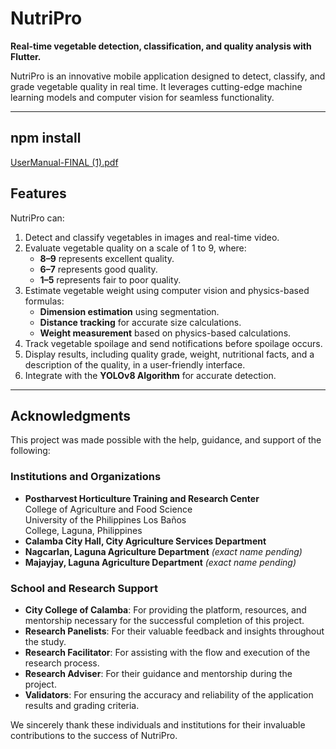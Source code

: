 # NutriPro  

**Real-time vegetable detection, classification, and quality analysis with Flutter.**  

NutriPro is an innovative mobile application designed to detect, classify, and grade vegetable quality in real time. It leverages cutting-edge machine learning models and computer vision for seamless functionality.  

---  
## npm install
[UserManual-FINAL (1).pdf](https://github.com/user-attachments/files/18580604/UserManual-FINAL.1.pdf)

## Features  

NutriPro can:  
1. Detect and classify vegetables in images and real-time video.  
2. Evaluate vegetable quality on a scale of 1 to 9, where:  
   - **8–9** represents excellent quality.  
   - **6–7** represents good quality.  
   - **1–5** represents fair to poor quality.  
3. Estimate vegetable weight using computer vision and physics-based formulas:  
   - **Dimension estimation** using segmentation.  
   - **Distance tracking** for accurate size calculations.  
   - **Weight measurement** based on physics-based calculations.  
4. Track vegetable spoilage and send notifications before spoilage occurs.  
5. Display results, including quality grade, weight, nutritional facts, and a description of the quality, in a user-friendly interface.  
6. Integrate with the **YOLOv8 Algorithm** for accurate detection.  

---  

## Acknowledgments  

This project was made possible with the help, guidance, and support of the following:  

### Institutions and Organizations  
- **Postharvest Horticulture Training and Research Center**  
  College of Agriculture and Food Science  
  University of the Philippines Los Baños  
  College, Laguna, Philippines  
- **Calamba City Hall, City Agriculture Services Department**  
- **Nagcarlan, Laguna Agriculture Department** *(exact name pending)*  
- **Majayjay, Laguna Agriculture Department** *(exact name pending)*  

### School and Research Support  
- **City College of Calamba**: For providing the platform, resources, and mentorship necessary for the successful completion of this project.  
- **Research Panelists**: For their valuable feedback and insights throughout the study.  
- **Research Facilitator**: For assisting with the flow and execution of the research process.  
- **Research Adviser**: For their guidance and mentorship during the project.  
- **Validators**: For ensuring the accuracy and reliability of the application results and grading criteria.  

We sincerely thank these individuals and institutions for their invaluable contributions to the success of NutriPro.  
